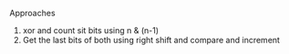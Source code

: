 Approaches
1. xor and count sit bits using n & (n-1)
2. Get the last bits of both using right shift and compare and increment